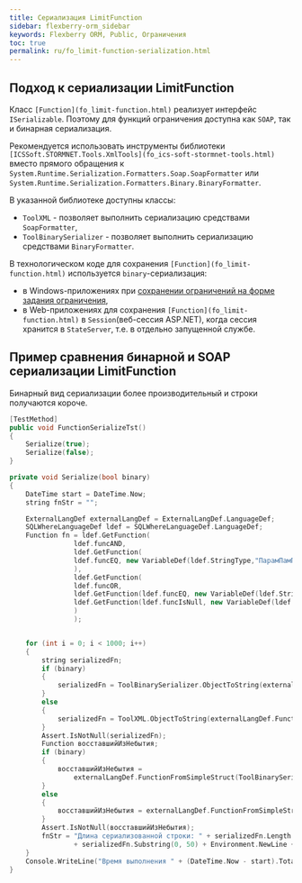 ```yaml
---
title: Сериализация LimitFunction
sidebar: flexberry-orm_sidebar
keywords: Flexberry ORM, Public, Ограничения
toc: true
permalink: ru/fo_limit-function-serialization.html
---
```


## Подход к сериализации LimitFunction

Класс `[Function](fo_limit-function.html)` реализует интерфейс `ISerializable`. Поэтому для функций ограничения доступна как `SOAP`, так и бинарная сериализация. 

Рекомендуется использовать инструменты библиотеки `[ICSSoft.STORMNET.Tools.XmlTools](fo_ics-soft-stormnet-tools.html)` вместо прямого обращения к `System.Runtime.Serialization.Formatters.Soap.SoapFormatter` или `System.Runtime.Serialization.Formatters.Binary.BinaryFormatter`.
 

В указанной библиотеке доступны классы:

* `ToolXML` - позволяет выполнить сериализацию средствами `SoapFormatter`,
* `ToolBinarySerializer` - позволяет выполнить сериализацию средствами `BinaryFormatter`.

В технологическом коде для сохранения `[Function](fo_limit-function.html)` используется `binary`-сериализация:

* в Windows-приложениях при [сохранении ограничений на форме задания ограничения](fo_adv-limit-function-serialization.html), 
* в Web-приложениях для сохранения `[Function](fo_limit-function.html)` в `Session`(веб-сессия ASP.NET), когда сессия хранится в `StateServer`, т.е. в отдельно запущенной службе.

## Пример сравнения бинарной и SOAP сериализации LimitFunction

Бинарный вид сериализации более производительный и строки получаются короче.

```cpp
[TestMethod]        
public void FunctionSerializeTst()        
{
    Serialize(true);            
    Serialize(false);        
}

private void Serialize(bool binary)
{
    DateTime start = DateTime.Now;
    string fnStr = "";

    ExternalLangDef externalLangDef = ExternalLangDef.LanguageDef;
    SQLWhereLanguageDef ldef = SQLWhereLanguageDef.LanguageDef;
    Function fn = ldef.GetFunction(
                ldef.funcAND,
                ldef.GetFunction(
                ldef.funcEQ, new VariableDef(ldef.StringType,"ПарамПамПам"), "кто ходит в гости по утрам"
                ),
                ldef.GetFunction(
                ldef.funcOR,
                ldef.GetFunction(ldef.funcEQ, new VariableDef(ldef.StringType, "ТотПоступаетМудро"), Environment.UserName),
                ldef.GetFunction(ldef.funcIsNull, new VariableDef(ldef.StringType, "НаТоОноИУтро"))
                )
                );


    for (int i = 0; i < 1000; i++)
    {
        string serializedFn;
        if (binary)
        {
            serializedFn = ToolBinarySerializer.ObjectToString(externalLangDef.FunctionToSimpleStruct(fn));
        }
        else
        {
            serializedFn = ToolXML.ObjectToString(externalLangDef.FunctionToSimpleStruct(fn));
        }
        Assert.IsNotNull(serializedFn);
        Function восставшийИзНебытия;
        if (binary)
        {
            восставшийИзНебытия =
                externalLangDef.FunctionFromSimpleStruct(ToolBinarySerializer.ObjectFromString(serializedFn));
        }
        else
        {
            восставшийИзНебытия = externalLangDef.FunctionFromSimpleStruct(ToolXML.ObjectFromString(serializedFn));
        }
        Assert.IsNotNull(восставшийИзНебытия);
        fnStr = "Длина сериализованной строки: " + serializedFn.Length + Environment.NewLine
                + serializedFn.Substring(0, 50) + Environment.NewLine + " lf: " + восставшийИзНебытия;
    }            
    Console.WriteLine("Время выполнения " + (DateTime.Now - start).TotalMilliseconds);
}
```
